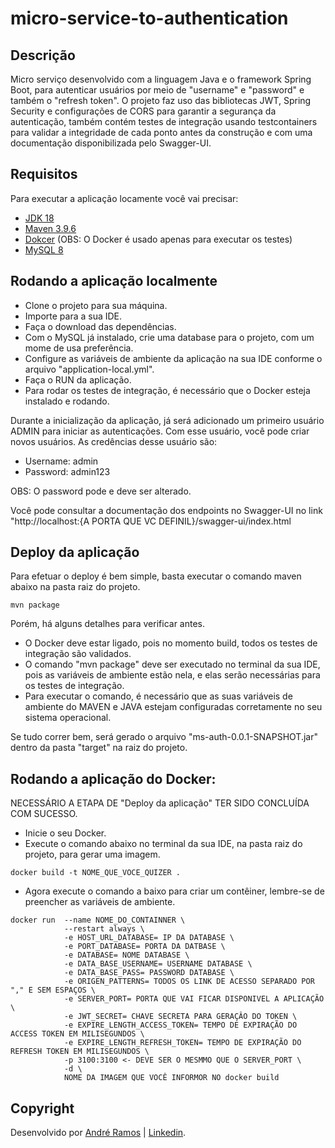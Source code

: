# micro-service-to-authentication

## Descrição

Micro serviço desenvolvido com a linguagem Java e o framework Spring Boot, para autenticar usuários por meio de "username" e "password" e também o "refresh token".
O projeto faz uso das bibliotecas JWT, Spring Security e configurações de CORS para garantir a segurança da autenticação, também contém testes de integração usando testcontainers para validar a integridade de cada ponto antes da construção e com uma documentação disponibilizada pelo Swagger-UI.

## Requisitos 

Para executar a aplicação locamente você vai precisar:

- [JDK 18](https://www.oracle.com/java/technologies/javase/jdk18-archive-downloads.html)
- [Maven 3.9.6](https://maven.apache.org)
- [Dokcer](https://www.docker.com/) (OBS: O Docker é usado apenas para executar os testes)
- [MySQL 8](https://dev.mysql.com/downloads/mysql/)

## Rodando a aplicação localmente

- Clone o projeto para sua máquina.
- Importe para a sua IDE.
- Faça o download das dependências.
- Com o MySQL já instalado, crie uma database para o projeto, com um mome de usa preferência.
- Configure as variáveis de ambiente da aplicação na sua IDE conforme o arquivo "application-local.yml".
- Faça o RUN da aplicação.
- Para rodar os testes de integração, é necessário que o Docker esteja instalado e rodando.

Durante a inicialização da aplicação, já será adicionado um primeiro usuário ADMIN para iniciar as autenticações. Com esse usuário, você pode criar novos usuários.
As credências desse usuário são:
  - Username: admin
  - Password: admin123
    
OBS: O password pode e deve ser alterado.

Você pode consultar a documentação dos endpoints no Swagger-UI no link "http://localhost:{A PORTA QUE VC DEFINIL}/swagger-ui/index.html

## Deploy da aplicação

Para efetuar o deploy é bem simple, basta executar o comando maven abaixo na pasta raiz do projeto.
```shell
mvn package
```
Porém, há alguns detalhes para verificar antes.
- O Docker deve estar ligado, pois no momento build, todos os testes de integração são validados.
- O comando "mvn package" deve ser executado no terminal da sua IDE, pois as variáveis de ambiente estão nela, e elas serão necessárias para os testes de integração. 
- Para executar o comando, é necessário que as suas variáveis de ambiente do MAVEN e JAVA estejam configuradas corretamente no seu sistema operacional.

Se tudo correr bem, será gerado o arquivo "ms-auth-0.0.1-SNAPSHOT.jar" dentro da pasta "target" na raiz do projeto.

## Rodando a aplicação do Docker:

NECESSÁRIO A ETAPA DE "Deploy da aplicação" TER SIDO CONCLUÍDA COM SUCESSO.

- Inicie o seu Docker.
- Execute o comando abaixo no terminal da sua IDE, na pasta raiz do projeto, para gerar uma imagem.
```docker
docker build -t NOME_QUE_VOCE_QUIZER .
```
- Agora execute o comando a baixo para criar um contêiner, lembre-se de preencher as variáveis de ambiente.
```docker
docker run  --name NOME_DO_CONTAINNER \
            --restart always \
            -e HOST_URL_DATABASE= IP DA DATABASE \
            -e PORT_DATABASE= PORTA DA DATBASE \
            -e DATABASE= NOME DATABASE \
            -e DATA_BASE_USERNAME= USERNAME DATABASE \
            -e DATA_BASE_PASS= PASSWORD DATABASE \
            -e ORIGEN_PATTERNS= TODOS OS LINK DE ACESSO SEPARADO POR "," E SEM ESPAÇOS \
            -e SERVER_PORT= PORTA QUE VAI FICAR DISPONIVEL A APLICAÇÃO \
            -e JWT_SECRET= CHAVE SECRETA PARA GERAÇÂO DO TOKEN \
            -e EXPIRE_LENGTH_ACCESS_TOKEN= TEMPO DE EXPIRAÇÃO DO ACCESS TOKEN EM MILISEGUNDOS \
            -e EXPIRE_LENGTH_REFRESH_TOKEN= TEMPO DE EXPIRAÇÃO DO REFRESH TOKEN EM MILISEGUNDOS \
            -p 3100:3100 <- DEVE SER O MESMMO QUE O SERVER_PORT \
            -d \
            NOME DA IMAGEM QUE VOCÊ INFORMOR NO docker build
```

## Copyright

Desenvolvido por [André Ramos](https://andrefsramos.tech/) | [Linkedin](https://www.linkedin.com/in/andrefsramos-tech/).
 
